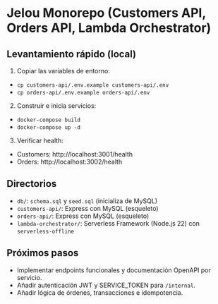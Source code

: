 # Jelou Monorepo (Customers API, Orders API, Lambda Orchestrator)

## Levantamiento rápido (local)


1. Copiar las variables de entorno:
- `cp customers-api/.env.example customers-api/.env`
- `cp orders-api/.env.example orders-api/.env`
2. Construir e inicia servicios:
- `docker-compose build`
- `docker-compose up -d`
3. Verificar health:
- Customers: http://localhost:3001/health
- Orders: http://localhost:3002/health


## Directorios
- `db/`: `schema.sql` y `seed.sql` (inicializa de MySQL)
- `customers-api/`: Express con MySQL (esqueleto)
- `orders-api/`: Express con MySQL (esqueleto)
- `lambda-orchestrator/`: Serverless Framework (Node.js 22) con `serverless-offline`


## Próximos pasos
- Implementar endpoints funcionales y documentación OpenAPI por servicio.
- Añadir autenticación JWT y SERVICE_TOKEN para `/internal`.
- Añadir lógica de órdenes, transacciones e idempotencia.